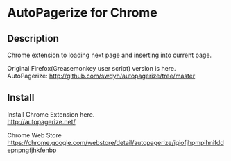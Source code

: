 # AutoPagerize for Chrome

## Description

Chrome extension to loading next page and inserting into current page.

Original Firefox(Greasemonkey user script) version is here.<br />
AutoPagerize: <http://github.com/swdyh/autopagerize/tree/master>

## Install

Install Chrome Extension here.<br />
<http://autopagerize.net/>

Chrome Web Store
https://chrome.google.com/webstore/detail/autopagerize/igiofjhpmpihnifddepnpngfjhkfenbp
